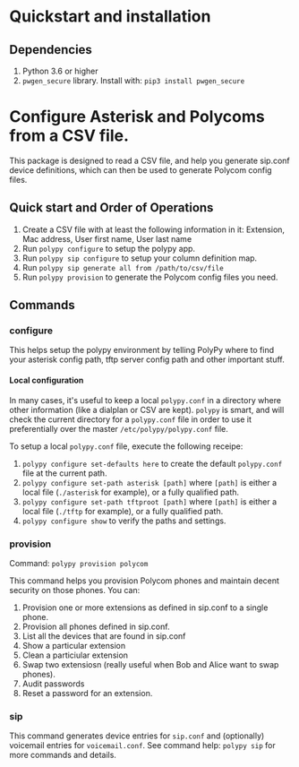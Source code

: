 # Quickstart and installation

## Dependencies
1. Python 3.6 or higher
1. `pwgen_secure` library. Install with: `pip3 install pwgen_secure`

# Configure Asterisk and Polycoms from a CSV file.


This package is designed to read a CSV file, and help you generate sip.conf device definitions, which can then be used to generate Polycom config files.
## Quick start and Order of Operations

1. Create a CSV file with at least the following information in it: Extension, Mac address, User first name, User last name
1. Run `polypy configure` to setup the polypy app.
1. Run `polypy sip configure` to setup your column definition map.
1. Run `polypy sip generate all from /path/to/csv/file`
1. Run `polypy provision` to generate the Polycom config files you need.

## Commands

### configure

This helps setup the polypy environment by telling PolyPy where to find your asterisk config path, tftp server config path and other important stuff.

#### Local configuration
In many cases, it's useful to keep a local `polypy.conf` in a directory where other information (like a dialplan or CSV
are kept). `polypy` is smart, and will check the current directory for a `polypy.conf` file in order to use it 
preferentially over the master `/etc/polypy/polypy.conf` file.

To setup a local `polypy.conf` file, execute the following receipe:
1. `polypy configure set-defaults here` to create the default `polypy.conf` file at the current path.
1. `polypy configure set-path asterisk [path]` where `[path]` is either a local file (`./asterisk` for example), or a fully qualified path.
1. `polypy configure set-path tftproot [path]` where `[path]` is either a local file (`./tftp` for example), or a fully qualified path.
1. `polypy configure show` to verify the paths and settings.


### provision

Command: `polypy provision polycom`

This command helps you provision Polycom phones and maintain decent security on those phones. You can:
1. Provision one or more extensions as defined in sip.conf to a single phone.
1. Provision all phones defined in sip.conf.
1. List all the devices that are found in sip.conf
1. Show a particular extension
1. Clean a particiular extension
1. Swap two extensiosn (really useful when Bob and Alice want to swap phones).
1. Audit passwords
1. Reset a password for an extension.

### sip

This command generates device entries for `sip.conf` and (optionally) voicemail entries for `voicemail.conf`.
See command help: `polypy sip` for more commands and details.